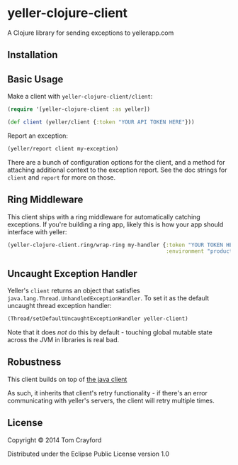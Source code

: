 # yeller-clojure-client

A Clojure library for sending exceptions to yellerapp.com

## Installation

## Basic Usage

Make a client with `yeller-clojure-client/client`:

```clojure
(require '[yeller-clojure-client :as yeller])

(def client (yeller/client {:token "YOUR API TOKEN HERE"}))
```

Report an exception:

```clojure
(yeller/report client my-exception)
```

There are a bunch of configuration options for the client, and a method for
attaching additional context to the exception report. See the doc strings for
`client` and `report` for more on those.

## Ring Middleware

This client ships with a ring middleware for automatically catching exceptions.
If you're building a ring app, likely this is how your app should interface
with yeller:

```clojure
(yeller-clojure-client.ring/wrap-ring my-handler {:token "YOUR TOKEN HERE"
                                                  :environment "production"})
```

## Uncaught Exception Handler

Yeller's `client` returns an object that satisfies
`java.lang.Thread.UnhandledExceptionHandler`. To set it as the default uncaught
thread exception handler:

```clojure
(Thread/setDefaultUncaughtExceptionHandler yeller-client)
```

Note that it does *not* do this by default - touching global mutable state
across the JVM in libraries is real bad.

## Robustness

This client builds on top of [the java client](https://github.com/tcrayford/yeller_java)

As such, it inherits that client's retry functionality - if there's an error
communicating with yeller's servers, the client will retry multiple times.

## License

Copyright © 2014 Tom Crayford

Distributed under the Eclipse Public License version 1.0
